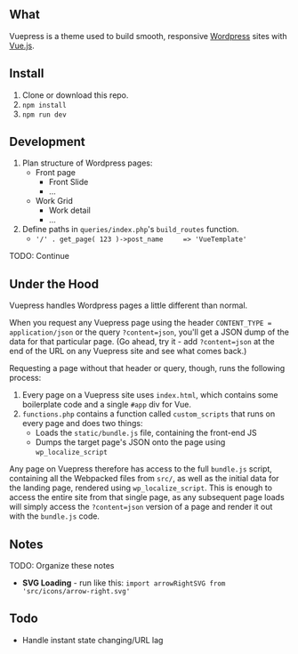## What
Vuepress is a theme used to build smooth, responsive [Wordpress](https://wordpress.org/) sites with [Vue.js](https://vuejs.org/).

## Install
1. Clone or download this repo.
1. `npm install`
1. `npm run dev`

## Development
1. Plan structure of Wordpress pages:
    * Front page
        * Front Slide
        * ...
    * Work Grid
        * Work detail
        * ...
1. Define paths in `queries/index.php`'s `build_routes` function.
    * `'/' . get_page( 123 )->post_name     => 'VueTemplate'`

TODO: Continue

## Under the Hood
Vuepress handles Wordpress pages a little different than normal.

When you request any Vuepress page using the header `CONTENT_TYPE = application/json` or the query `?content=json`, you'll get a JSON dump of the data for that particular page. (Go ahead, try it - add `?content=json` at the end of the URL on any Vuepress site and see what comes back.)

Requesting a page without that header or query, though, runs the following process:

1. Every page on a Vuepress site uses `index.html`, which contains some boilerplate code and a single `#app` div for Vue.
1. `functions.php` contains a function called `custom_scripts` that runs on every page and does two things:
    * Loads the `static/bundle.js` file, containing the front-end JS
    * Dumps the target page's JSON onto the page using `wp_localize_script`

Any page on Vuepress therefore has access to the full `bundle.js` script, containing all the Webpacked files from `src/`, as well as the initial data for the landing page, rendered using `wp_localize_script`. This is enough to access the entire site from that single page, as any subsequent page loads will simply access the `?content=json` version of a page and render it out with the `bundle.js` code.

## Notes

TODO: Organize these notes

* **SVG Loading** - run like this: ```import arrowRightSVG from 'src/icons/arrow-right.svg'```

## Todo
* Handle instant state changing/URL lag
